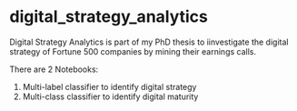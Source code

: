 # digital_strategy_analytics
Digital Strategy Analytics is part of my PhD thesis to iinvestigate the digital strategy of Fortune 500 companies by mining their earnings calls.

There are 2 Notebooks:

1. Multi-label classifier to identify digital strategy
2. Multi-class classifier to identify digital maturity
